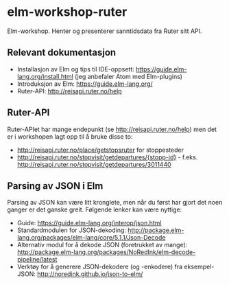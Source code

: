 # elm-workshop-ruter
Elm-workshop. Henter og presenterer sanntidsdata fra Ruter sitt API.

## Relevant dokumentasjon
* Installasjon av Elm og tips til IDE-oppsett: https://guide.elm-lang.org/install.html (jeg anbefaler Atom med Elm-plugins)
* Introduksjon av Elm: https://guide.elm-lang.org/
* Ruter-API: http://reisapi.ruter.no/help


## Ruter-API
Ruter-APIet har mange endepunkt (se http://reisapi.ruter.no/help) men det er i workshopen lagt opp til å bruke disse to:
* http://reisapi.ruter.no/place/getstopsruter for stoppesteder
* http://reisapi.ruter.no/stopvisit/getdepartures/{stopp-id} - f.eks. http://reisapi.ruter.no/stopvisit/getdepartures/3011440

## Parsing av JSON i Elm
Parsing av JSON kan være litt kronglete, men når du først har gjort det noen ganger er det ganske greit.
Følgende lenker kan være nyttige:
* Guide: https://guide.elm-lang.org/interop/json.html
* Standardmodulen for JSON-dekoding: http://package.elm-lang.org/packages/elm-lang/core/5.1.1/Json-Decode
* Alternativ modul for å dekode JSON (foretrukket av mange): http://package.elm-lang.org/packages/NoRedInk/elm-decode-pipeline/latest 
* Verktøy for å generere JSON-dekodere (og -enkodere) fra eksempel-JSON: http://noredink.github.io/json-to-elm/
